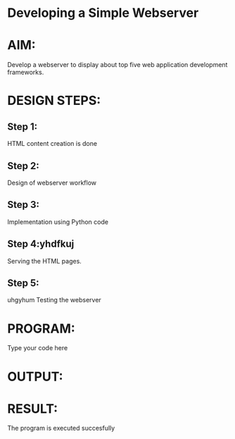 # Developing a Simple Webserver

# AIM:

Develop a webserver to display about top five web application development frameworks.

# DESIGN STEPS:

## Step 1:

HTML content creation is done

## Step 2:

Design of webserver workflow

## Step 3:

Implementation using Python code

## Step 4:yhdfkuj

Serving the HTML pages.

## Step 5:
uhgyhum
Testing the webserver
# PROGRAM:
Type your code here
# OUTPUT:

# RESULT:

The program is executed succesfully
